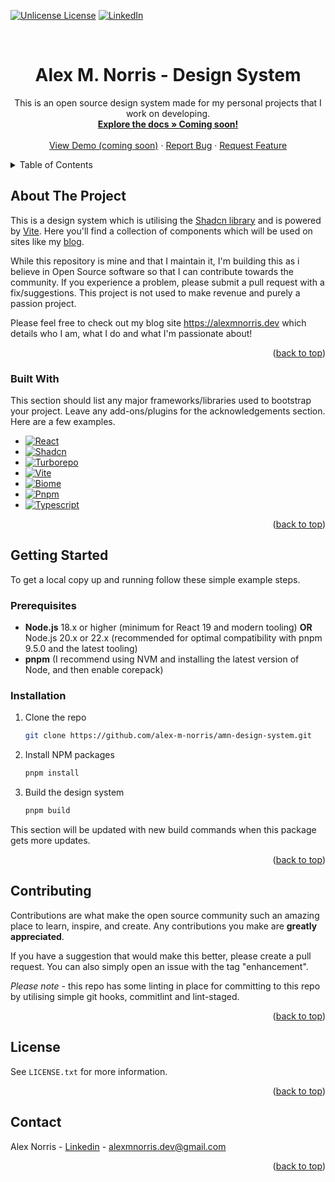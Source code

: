 <a id="readme-top"></a>
[![Unlicense License][license-shield]][license-url]
[![LinkedIn][linkedin-shield]][linkedin-url]

<br />
<div align="center">
  <h1 align="center">Alex M. Norris - Design System</h1>

  <p align="center">
    This is an open source design system made for my personal projects that I work on developing.
    <br />
    <a href="#"><strong>Explore the docs » Coming soon!</strong></a>
    <br />
    <br />
    <a href="#">View Demo (coming soon)</a>
    &middot;
    <a href="https://github.com/alex-m-norris/amn-design-system/issues/new?labels=bug&template=bug-report.md">Report Bug</a>
    &middot;
    <a href="https://github.com/alex-m-norris/amn-design-system/issues/new?labels=enhancement&template=feature-request.md">Request Feature</a>
  </p>
</div>
<!-- TABLE OF CONTENTS -->
<details>
  <summary>Table of Contents</summary>
  <ol>
    <li>
      <a href="#about-the-project">About The Project</a>
      <ul>
        <li><a href="#built-with">Built With</a></li>
      </ul>
    </li>
    <li>
      <a href="#getting-started">Getting Started</a>
      <ul>
        <li><a href="#prerequisites">Prerequisites</a></li>
        <li><a href="#installation">Installation</a></li>
      </ul>
    </li>
    <li><a href="#contributing">Contributing</a></li>
    <li><a href="#license">License</a></li>
    <li><a href="#contact">Contact</a></li>
  </ol>
</details>

<!-- ABOUT THE PROJECT -->

## About The Project

This is a design system which is utilising the [Shadcn library](https://ui.shadcn.com/) and is powered by [Vite](https://vite.dev/). Here you'll find a collection of components which will be used on sites like my [blog](https://alexmnorris.dev).

While this repository is mine and that I maintain it, I'm building this as i believe in Open Source software so that I can contribute towards the community. If you experience a problem, please submit a pull request with a fix/suggestions. This project is not used to make revenue and purely a passion project.

Please feel free to check out my blog site https://alexmnorris.dev which details who I am, what I do and what I'm passionate about!

<p align="right">(<a href="#readme-top">back to top</a>)</p>

### Built With

This section should list any major frameworks/libraries used to bootstrap your project. Leave any add-ons/plugins for the acknowledgements section. Here are a few examples.

- [![React][react-shield]][React-url]
- [![Shadcn][shadcn-shield]][shadcn-url]
- [![Turborepo][turborepo-shield]][turborepo-url]
- [![Vite][vite-shield]][vite-url]
- [![Biome][biome-shield]][biome-url]
- [![Pnpm][pnpm-shield]][pnpm-url]
- [![Typescript][typescript-shield]][typescript-url]

<p align="right">(<a href="#readme-top">back to top</a>)</p>

<!-- GETTING STARTED -->

## Getting Started

To get a local copy up and running follow these simple example steps.

### Prerequisites

- **Node.js** 18.x or higher (minimum for React 19 and modern tooling)
  **OR** Node.js 20.x or 22.x (recommended for optimal compatibility with pnpm 9.5.0 and the latest tooling)
- **pnpm** (I recommend using NVM and installing the latest version of Node, and then enable corepack)

### Installation

1. Clone the repo
   ```sh
   git clone https://github.com/alex-m-norris/amn-design-system.git
   ```
2. Install NPM packages
   ```sh
   pnpm install
   ```
3. Build the design system
   ```sh
   pnpm build
   ```

This section will be updated with new build commands when this package gets more updates.

<p align="right">(<a href="#readme-top">back to top</a>)</p>

<!-- CONTRIBUTING -->

## Contributing

Contributions are what make the open source community such an amazing place to learn, inspire, and create. Any contributions you make are **greatly appreciated**.

If you have a suggestion that would make this better, please create a pull request. You can also simply open an issue with the tag "enhancement".

_Please note_ - this repo has some linting in place for committing to this repo by utilising simple git hooks, commitlint and lint-staged.

<p align="right">(<a href="#readme-top">back to top</a>)</p>

<!-- LICENSE -->

## License

See `LICENSE.txt` for more information.

<p align="right">(<a href="#readme-top">back to top</a>)</p>

<!-- CONTACT -->

## Contact

Alex Norris - [Linkedin][linkedin-url] - alexmnorris.dev@gmail.com

<p align="right">(<a href="#readme-top">back to top</a>)</p>

<!-- MARKDOWN LINKS & IMAGES -->
<!-- https://www.markdownguide.org/basic-syntax/#reference-style-links -->

[license-shield]: https://img.shields.io/github/license/alex-m-norris/amn-design-system.svg?style=for-the-badge
[license-url]: https://github.com/alex-m-norris/amn-design-system/LICENSE.txt
[linkedin-shield]: https://img.shields.io/badge/-LinkedIn-black.svg?style=for-the-badge&logo=linkedin&colorB=555
[linkedin-url]: https://www.linkedin.com/in/alex-norris-0ba331164/
[react-shield]: https://img.shields.io/badge/React-20232A?style=for-the-badge&logo=react&logoColor=61DAFB
[react-url]: https://reactjs.org/
[shadcn-shield]: https://img.shields.io/badge/Shadcn-000000?style=for-the-badge&logo=shadcnui&logoColor=white
[shadcn-url]: https://ui.shadcn.com/
[turborepo-shield]: https://img.shields.io/badge/Turborepo-EF4444?style=for-the-badge&logo=turborepo&logoColor=white
[turborepo-url]: https://turbo.build/repo
[vite-shield]: https://img.shields.io/badge/Vite-646CFF?style=for-the-badge&logo=vite&logoColor=white
[vite-url]: https://vitejs.dev/
[biome-shield]: https://img.shields.io/badge/Biome-000000?style=for-the-badge&logo=biome&logoColor=white
[biome-url]: https://biomejs.dev/
[pnpm-shield]: https://img.shields.io/badge/pnpm-F69220?style=for-the-badge&logo=pnpm&logoColor=white
[pnpm-url]: https://pnpm.io/
[typescript-shield]: https://img.shields.io/badge/TypeScript-007ACC?style=for-the-badge&logo=typescript&logoColor=white
[typescript-url]: https://www.typescriptlang.org/
